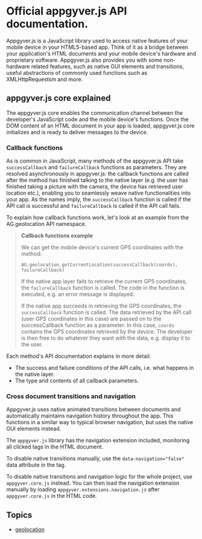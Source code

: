 # Official appgyver.js API documentation.

Appgyver.js is a JavaScript library used to access native features of your mobile device in your HTML5-based app. Think of it as a bridge between your application's HTML documents and your mobile device's hardware and proprietary software. Appgyver.js also provides you with some non-hardware related features, such as native GUI elements and transitions, useful abstractions of commonly used functions such as XMLHttpRequestsm and more.

## appgyver.js core explained

The appgyver.js core enables the communication channel between the developer's JavaScript code and the mobile device's functions. Once the DOM content of an HTML document in your app is loaded, appgyver.js core initializes and is ready to deliver messages to the device.

### Callback functions

As is common in JavaScript, many methods of the appgyver.js API take `successCallback` and `failureCallback` functions as parameters. They are resolved asynchronously in appgyver.js: the callback functions are called after the method has finished talking to the native layer (e.g. the user has finished taking a picture with the camera, the device has retrieved user location etc.), enabling you to seamlessly weave native functionalities into your app. As the names imply, the `successCallback` function is called if the API call is successful and `failureCallback` is called if the API call fails.

To explain how callback functions work, let's look at an example from the AG.geolocation API namespace.

> **Callback functions example**
>
> We can get the mobile device's current GPS coordinates with the method:
>
> `AG.geolocation.getCurrentLocation(successCallback(coords), failureCallback)` 
>
> If the native app layer fails to retrieve the current GPS coordinates, the `failureCallback` function is called. The code in the function is executed, e.g. an error message is displayed.
>
> If the native app succeeds in retrieving the GPS coordinates, the `successCallback` function is called. The data retrieved by the API call (user GPS coordinates in this case) are passed on to the successCallback function as a parameter. In this case, `coords` contains the GPS coordinates retrieved by the device. The developer is then free to do whatever they want with the data, e.g. display it to the user.

Each method's API documentation explains in more detail:
* The success and failure conditions of the API calls, i.e. what happens in the native layer.
* The type and contents of all callback parameters.

### Cross document transitions and navigation

Appgyver.js uses native animated transitions between documents and automatically maintains navigation history throughout the app. This functions in a similar way to typical browser navigation, but uses the native GUI elements instead.

The `appgyver.js` library has the navigation extension included, monitoring all clicked <a></a> tags in the HTML document.

To disable native transitions manually, use the `data-navigation="false"` data attribute in the <a></a> tag.

To disable native transitions and navigation logic for the whole project, use `appgyver.core.js` instead. You can then load the navigation extension manually by loading `appgyver.extensions.navigation.js` after `appgyver.core.js` in the HTML code.

## Topics

* [geolocation](appgyver-js-api/tree/master/geolocation/README.md)



